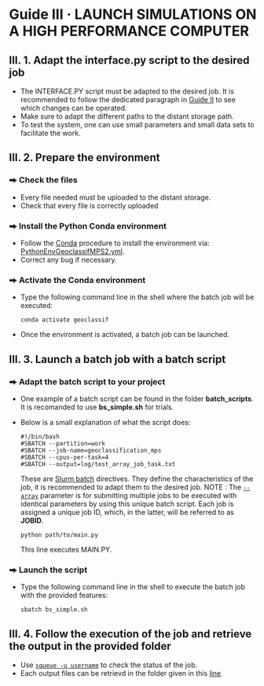 # Guide III  ·  LAUNCH SIMULATIONS ON A HIGH PERFORMANCE COMPUTER
## III. 1. Adapt the interface.py script to the desired job
- The INTERFACE.PY script must be adapted to the desired job. It is recommended to follow the dedicated paragraph in [Guide II](https://github.com/AxMeNi/GeoclassificationMPS/blob/main/Guide%20II%20%C2%B7%20Launch%20simulations.md#ii-3-provide-the-parameters) to see which changes can be operated.
- Make sure to adapt the different paths to the distant storage path.
- To test the system, one can use small parameters and small data sets to facilitate the work.
## III. 2. Prepare the environment
### ⮕ Check the files
- Every file needed must be uploaded to the distant storage.
- Check that every file is correctly uploaded
### ⮕ Install the Python Conda environment
- Follow the [Conda](https://docs.conda.io/projects/conda/en/latest/user-guide/tasks/manage-environments.html#creating-an-environment-from-an-environment-yml-file) procedure to install the environment via: [PythonEnvGeoclassifMPS2.yml](https://github.com/AxMeNi/GeoclassificationMPS/blob/main/PythonEnvGeoclassifMPS2.yml).
- Correct any bug if necessary.
### ⮕ Activate the Conda environment
- Type the following command line in the shell where the batch job will be executed:
  ```shell
  conda activate geoclassif
  ```
- Once the environment is activated, a batch job can be launched.
## III. 3. Launch a batch job with a batch script
### ⮕ Adapt the batch script to your project
- One example of a batch script can be found in the folder **batch_scripts**. It is recomanded to use **bs_simple.sh** for trials.
- Below is a small explanation of what the script does:
  ```batch
  #!/bin/bash
  #SBATCH --partition=work
  #SBATCH --job-name=geoclassification_mps
  #SBATCH --cpus-per-task=4
  #SBATCH --output=log/test_array_job_task.txt
  ```
  These are [Slurm batch](https://slurm.schedmd.com/sbatch.html) directives. They define the characteristics of the job, it is recommended to adapt them to the desired job. NOTE : The [```--array```](https://slurm.schedmd.com/sbatch.html#OPT_array) parameter is for submitting multiple jobs to be executed with identical parameters by using this unique batch script. Each job is assigned a unique job ID, which, in the latter, will be referred to as **JOBID**.

  ```batch
  python path/to/main.py
  ```
  This line executes MAIN.PY.
### ⮕ Launch the script
- Type the following command line in the shell to execute the batch job with the provided features:
  ```shell
  sbatch bs_simple.sh
  ```
## III. 4. Follow the execution of the job and retrieve the output in the provided folder
- Use [```squeue -u username```](https://slurm.schedmd.com/squeue.html)
  to check the status of the job.
- Each output files can be retrievd in the folder given in this [line](https://github.com/AxMeNi/GeoclassificationMPS/blob/d9b0fac87d78e6428cfd4703df29ef539c6bbb55/src/interface.py#L110).

